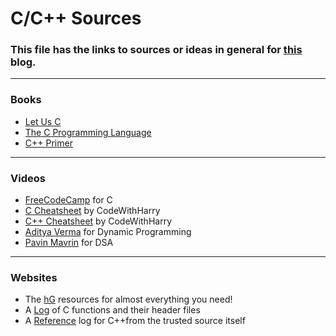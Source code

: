 # C/C++ Sources

### This file has the links to sources or ideas in general for [this](https://dev.to/srijansriv/towards-c-and-c-meo) blog.

---

### Books

* [Let Us C](https://1lib.in/book/6078087/468359)
* [The C Programming Language](https://1lib.in/book/633119/db5c78)
* [C++ Primer](https://1lib.in/book/1313328/50b0c1)

---

### Videos

* [FreeCodeCamp](https://www.youtube.com/watch?v=KJgsSFOSQv0) for C
* [C Cheatsheet](https://www.codewithharry.com/blogpost/c-cheatsheet) by CodeWithHarry
* [C++ Cheatsheet](https://www.codewithharry.com/blogpost/cpp-cheatsheet) by CodeWithHarry
* [Aditya Verma](https://www.youtube.com/playlist?list=PL_z_8CaSLPWekqhdCPmFohncHwz8TY2Go) for Dynamic Programming
* [Pavin Mavrin](https://www.youtube.com/playlist?list=PLrS21S1jm43igE57Ye_edwds_iL7ZOAG4) for DSA

---

### Websites

* The [hG](https://github.com/houseofgeeks/hg_store/blob/master/Introduction%20to%20ACM%20ICPC%20Webinar%20(19th%20September%202020)/Resources.md) resources for almost everything you need!
* A [Log](https://www.ibm.com/docs/en/i/7.4?topic=extensions-standard-c-library-functions-table-by-name) of C functions and their header files
* A [Reference](https://www.cplusplus.com/reference/) log for C++from the trusted source itself
